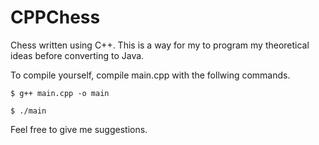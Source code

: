 # CPPChess

Chess written using C++. This is a way for my to program my theoretical ideas before converting to Java.

To compile yourself, compile main.cpp with the follwing commands.

`$ g++ main.cpp -o main`

`$ ./main`

Feel free to give me suggestions.
